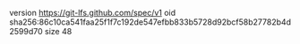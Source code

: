 version https://git-lfs.github.com/spec/v1
oid sha256:86c10ca541faa25f1f7c192de547efbb833b5728d92bcf58b27782b4d2599d70
size 48
